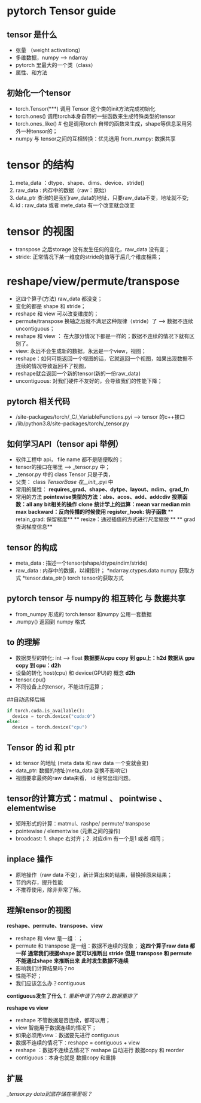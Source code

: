 # pytorch Tensor guide

## tensor 是什么
- 张量 （weight activationg）
- 多维数据，numpy --> ndarray
- pytorch 里最大的一个类（class）
- 属性、和方法

## 初始化一个tensor
- torch.Tensor(***) 调用 Tensor 这个类的init方法完成初始化
- torch.ones() 调用torch本身自带的一些函数来生成特殊类型的tensor
- torch.ones_like() # 也是调用torch 自带的函数来生成，shape等信息采用另外一种tensor的；
- numpy 与 tensor之间的互相转换：优先选用 from_numpy: 数据共享

# tensor 的结构
1. meta_data ：dtype、shape、dims、device、stride()
2. raw_data : 内存中的数据（raw：原始）
3. data_ptr 查询的是我们raw_data的地址，只要raw_data不变，地址就不变;
4. id : raw_data 或者 mete_data 有一个改变就会改变

# tensor 的视图
- transpose 之后storage 没有发生任何的变化，raw_data 没有变；
- stride: 正常情况下某一维度的stride的值等于后几个维度相乘；

# reshape/view/permute/transpose
- 这四个算子(方法) raw_data 都没变；
- 变化的都是 shape 和 stride；
- reshape 和 view 可以改变维度的；
- permute/transpose 换轴之后就不满足这种规律（stride）了 --> 数据不连续 uncontiguous；
- reshape 和 view ： 在大部分情况下都是一样的；数据不连续的情况下就有区别了。
- view: 永远不会生成新的数据，永远是一个view，视图；
- reshape：如何可能返回一个视图的话，它就返回一个视图，如果出现数据不连续的情况导致返回不了视图，
- reshape就会返回一个新的tensor(新的一份raw_data)
- uncontiguous: 对我们硬件不友好的，会导致我们的性能下降；

## pytorch 相关代码
- /site-packages/torch/_C/_VariableFunctions.pyi --> tensor 的c++接口
- /lib/python3.8/site-packages/torch/_tensor.py

## 如何学习API（tensor api 举例）
- 软件工程中 api， file name 都不是随便取的；
- tensor的接口在哪里 --> _tensor.py 中；
- _tensor.py 中的 class Tensor  只是子类，
- 父类： class _TensorBase 在__init__.pyi 中
- 常用的属性：
**requires_grad、shape、dytpe、layout、ndim、grad_fn**
- 常用的方法
**pointewise类型的方法：abs、acos、add、addcdiv**
**投票函数：all any**
**bit相关的操作**
**clone**
**统计学上的运算：mean var median min max**
**backward：反向传播的时候使用**
**register_hook: 钩子函数**
** retain_grad: 保留梯度** 
** resize：通过插值的方式进行尺度缩放 **
** grad 查询梯度信息**

## tensor 的构成
- meta_data : 描述一个tensor(shape/dtype/ndim/stride)
- raw_data : 内存中的数据，以裸指针；
  *ndarray.ctypes.data numpy 获取方式
  *tensor.data_ptr() torch tensor的获取方式

## pytorch tensor 与 numpy的 相互转化 与 数据共享
- from_numpy 形成的 torch.tensor 和numpy 公用一套数据
- .numpy() 返回到 numpy 格式

## to 的理解
- 数据类型的转化: int --> float
**数据要从cpu copy 到 gpu上：h2d**
**数据从 gpu copy 到 cpu：d2h**
- 设备的转化 host(cpu) 和 device(GPU)的 概念
**d2h**
- tensor.cpu()
- 不同设备上的tensor，不能进行运算；

##自动选择后端
```python
if torch.cuda.is_available():
  device = torch.device("cuda:0")
else:
  device = torch.device("cpu")
```

## Tensor 的 id 和 ptr
- id: tensor 的地址 (meta data 和 raw data 一个变就会变)
- data_ptr: 数据的地址(meta_data 变换不影响它)
- 视图要拿最终的raw data来看， id 经常出现问题。

## tensor的计算方式：matmul 、 pointwise 、 elementwise
- 矩阵形式的计算：matmul、rashpe/ permute/ transpose
- pointewise / elementwise (元素之间的操作)
- broadcast: 1. shape 右对齐；2. 对应dim 有一个是1 或者 相同；

## inplace 操作
- 原地操作（raw data 不变），新计算出来的结果，替换掉原来结果；
- 节约内存，提升性能
- 不推荐使用，除非非常了解。

## 理解tensor的视图
**reshape、permute、transpose、view**
- reshape 和 view 是一组：；
- permute 和 transpose 是一组：数据不连续的现象；
**这四个算子raw data 都一样**
**通常我们根据shape 就可以推断出 stride**
**但是 transpose 和 permute 不能通过shape 来推断出来**
**此时发生数据不连续**
- 影响我们计算结果吗？no
- 性能不好；
- 我们应该怎么办？contiguous

**contiguous发生了什么**
*1. 重新申请了内存*
*2.数据重排了*

**reshape vs view**
- reshape 不管数据是否连续，都可以用；
- view 智能用于数据连续的情况下；
- 如果必须用view：数据要先进行 contiguous
- 数据不连续的情况下：reshape = contiguous + view
- reshape ：数据不连续去情况下 reshape 自动进行 数据copy 和 reorder
- contiguous：本身也就是 数据copy 和重排

## 扩展
*_tensor.py*
*data到底存储在哪里呢？*
